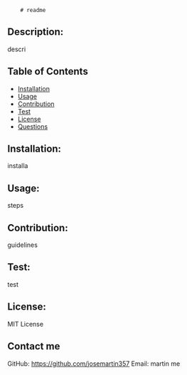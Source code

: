 
        # readme
## Description:
descri
## Table of Contents
* [Installation](#installation)
* [Usage](#usage)
* [Contribution](#contribution)
* [Test](#test)
* [License](#license)
* [Questions](#questions)
## Installation: 
installa
## Usage: 
steps
## Contribution: 
guidelines
## Test:  
test
## License: 
MIT License
## Contact me 
GitHub: https://github.com/josemartin357
Email: martin me
